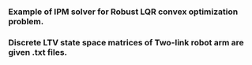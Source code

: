 ### Example of IPM solver for Robust LQR convex optimization problem. 
### Discrete LTV state space matrices of Two-link robot arm are given .txt files.

